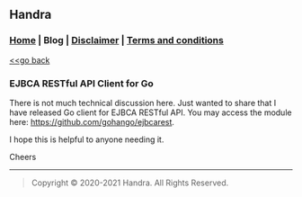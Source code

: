## Handra

### [Home](/) | Blog | [Disclaimer](/disclaimer) | [Terms and conditions](/tnc)

[<<go back](..)

### EJBCA RESTful API Client for Go
There is not much technical discussion here. Just wanted to share that I have released Go client for EJBCA RESTful API. You may access the module here: https://github.com/gohango/ejbcarest.

I hope this is helpful to anyone needing it.

Cheers

---

> Copyright &copy; 2020-2021 Handra. All Rights Reserved.
